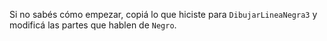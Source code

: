 Si no sabés cómo empezar, copiá lo que hiciste para `DibujarLineaNegra3` y modificá las partes que hablen de `Negro`.